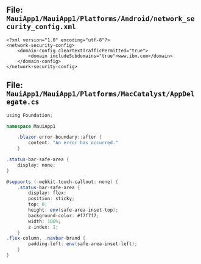 
## File: `MauiApp1/MauiApp1/Platforms/Android/network_security_config.xml`

```plaintext
﻿<?xml version="1.0" encoding="utf-8"?>
<network-security-config>
	<domain-config cleartextTrafficPermitted="true">
		<domain includeSubdomains="true">www.ibm.com</domain>
	</domain-config>
</network-security-config>
```

## File: `MauiApp1/MauiApp1/Platforms/MacCatalyst/AppDelegate.cs`

```csharp
﻿using Foundation;

namespace MauiApp1

    .blazor-error-boundary::after {
        content: "An error has occurred."
    }

.status-bar-safe-area {
    display: none;
}

@supports (-webkit-touch-callout: none) {
    .status-bar-safe-area {
        display: flex;
        position: sticky;
        top: 0;
        height: env(safe-area-inset-top);
        background-color: #f7f7f7;
        width: 100%;
        z-index: 1;
    }
.flex-column, .navbar-brand {
        padding-left: env(safe-area-inset-left);
    }
}
